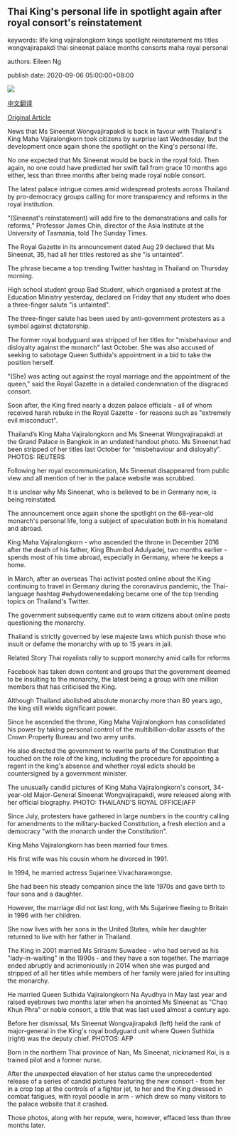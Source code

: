 ## Thai King's personal life in spotlight again after royal consort's reinstatement

keywords: life king vajiralongkorn kings spotlight reinstatement ms titles wongvajirapakdi thai sineenat palace months consorts maha royal personal

authors: Eileen Ng

publish date: 2020-09-06 05:00:00+08:00

![](https://www.straitstimes.com/sites/default/files/styles/x_large/public/articles/2020/09/06/ST_20200906_WKROYAL3_5939320.jpg?itok=HqaNzGuL)

[中文翻译](Thai%20King%27s%20personal%20life%20in%20spotlight%20again%20after%20royal%20consort%27s%20reinstatement_zh.md)

[Original Article](https://www.straitstimes.com/asia/se-asia/thai-kings-personal-life-in-spotlight-again-after-royal-consorts-reinstatement)

News that Ms Sineenat Wongvajirapakdi is back in favour with Thailand's King Maha Vajiralongkorn took citizens by surprise last Wednesday, but the development once again shone the spotlight on the King's personal life.

No one expected that Ms Sineenat would be back in the royal fold. Then again, no one could have predicted her swift fall from grace 10 months ago either, less than three months after being made royal noble consort.

The latest palace intrigue comes amid widespread protests across Thailand by pro-democracy groups calling for more transparency and reforms in the royal institution.

"(Sineenat's reinstatement) will add fire to the demonstrations and calls for reforms," Professor James Chin, director of the Asia Institute at the University of Tasmania, told The Sunday Times.

The Royal Gazette in its announcement dated Aug 29 declared that Ms Sineenat, 35, had all her titles restored as she "is untainted".

The phrase became a top trending Twitter hashtag in Thailand on Thursday morning.

High school student group Bad Student, which organised a protest at the Education Ministry yesterday, declared on Friday that any student who does a three-finger salute "is untainted".

The three-finger salute has been used by anti-government protesters as a symbol against dictatorship.

The former royal bodyguard was stripped of her titles for "misbehaviour and disloyalty against the monarch" last October. She was also accused of seeking to sabotage Queen Suthida's appointment in a bid to take the position herself.

"(She) was acting out against the royal marriage and the appointment of the queen," said the Royal Gazette in a detailed condemnation of the disgraced consort.

Soon after, the King fired nearly a dozen palace officials - all of whom received harsh rebuke in the Royal Gazette - for reasons such as "extremely evil misconduct".



Thailand’s King Maha Vajiralongkorn and Ms Sineenat Wongvajirapakdi at the Grand Palace in Bangkok in an undated handout photo. Ms Sineenat had been stripped of her titles last October for “misbehaviour and disloyalty”. PHOTOS: REUTERS



Following her royal excommunication, Ms Sineenat disappeared from public view and all mention of her in the palace website was scrubbed.

It is unclear why Ms Sineenat, who is believed to be in Germany now, is being reinstated.

The announcement once again shone the spotlight on the 68-year-old monarch's personal life, long a subject of speculation both in his homeland and abroad.

King Maha Vajiralongkorn - who ascended the throne in December 2016 after the death of his father, King Bhumibol Adulyadej, two months earlier - spends most of his time abroad, especially in Germany, where he keeps a home.

In March, after an overseas Thai activist posted online about the King continuing to travel in Germany during the coronavirus pandemic, the Thai-language hashtag \#whydoweneedaking became one of the top trending topics on Thailand's Twitter.

The government subsequently came out to warn citizens about online posts questioning the monarchy.

Thailand is strictly governed by lese majeste laws which punish those who insult or defame the monarchy with up to 15 years in jail.

Related Story Thai royalists rally to support monarchy amid calls for reforms

Facebook has taken down content and groups that the government deemed to be insulting to the monarchy, the latest being a group with one million members that has criticised the King.

Although Thailand abolished absolute monarchy more than 80 years ago, the king still wields significant power.

Since he ascended the throne, King Maha Vajiralongkorn has consolidated his power by taking personal control of the multibillion-dollar assets of the Crown Property Bureau and two army units.

He also directed the government to rewrite parts of the Constitution that touched on the role of the king, including the procedure for appointing a regent in the king's absence and whether royal edicts should be countersigned by a government minister.





The unusually candid pictures of King Maha Vajiralongkorn's consort, 34-year-old Major-General Sineenat Wongvajirapakdi, were released along with her official biography. PHOTO: THAILAND'S ROYAL OFFICE/AFP



Since July, protesters have gathered in large numbers in the country calling for amendments to the military-backed Constitution, a fresh election and a democracy "with the monarch under the Constitution".

King Maha Vajiralongkorn has been married four times.

His first wife was his cousin whom he divorced in 1991.

In 1994, he married actress Sujarinee Vivacharawongse.

She had been his steady companion since the late 1970s and gave birth to four sons and a daughter.

However, the marriage did not last long, with Ms Sujarinee fleeing to Britain in 1996 with her children.

She now lives with her sons in the United States, while her daughter returned to live with her father in Thailand.

The King in 2001 married Ms Srirasmi Suwadee - who had served as his "lady-in-waiting" in the 1990s - and they have a son together. The marriage ended abruptly and acrimoniously in 2014 when she was purged and stripped of all her titles while members of her family were jailed for insulting the monarchy.

He married Queen Suthida Vajiralongkorn Na Ayudhya in May last year and raised eyebrows two months later when he anointed Ms Sineenat as "Chao Khun Phra" or noble consort, a title that was last used almost a century ago.



Before her dismissal, Ms Sineenat Wongvajirapakdi (left) held the rank of major-general in the King's royal bodyguard unit where Queen Suthida (right) was the deputy chief. PHOTOS: AFP



Born in the northern Thai province of Nan, Ms Sineenat, nicknamed Koi, is a trained pilot and a former nurse.

After the unexpected elevation of her status came the unprecedented release of a series of candid pictures featuring the new consort - from her in a crop top at the controls of a fighter jet, to her and the King dressed in combat fatigues, with royal poodle in arm - which drew so many visitors to the palace website that it crashed.

Those photos, along with her repute, were, however, effaced less than three months later.